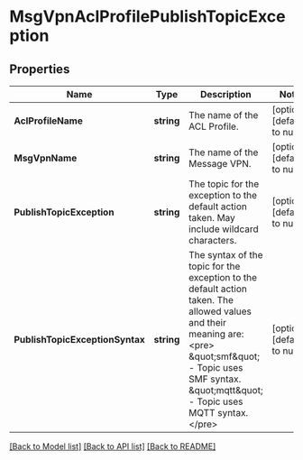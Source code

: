 # MsgVpnAclProfilePublishTopicException

## Properties
Name | Type | Description | Notes
------------ | ------------- | ------------- | -------------
**AclProfileName** | **string** | The name of the ACL Profile. | [optional] [default to null]
**MsgVpnName** | **string** | The name of the Message VPN. | [optional] [default to null]
**PublishTopicException** | **string** | The topic for the exception to the default action taken. May include wildcard characters. | [optional] [default to null]
**PublishTopicExceptionSyntax** | **string** | The syntax of the topic for the exception to the default action taken. The allowed values and their meaning are:  &lt;pre&gt; \&quot;smf\&quot; - Topic uses SMF syntax. \&quot;mqtt\&quot; - Topic uses MQTT syntax. &lt;/pre&gt;  | [optional] [default to null]

[[Back to Model list]](../README.md#documentation-for-models) [[Back to API list]](../README.md#documentation-for-api-endpoints) [[Back to README]](../README.md)

